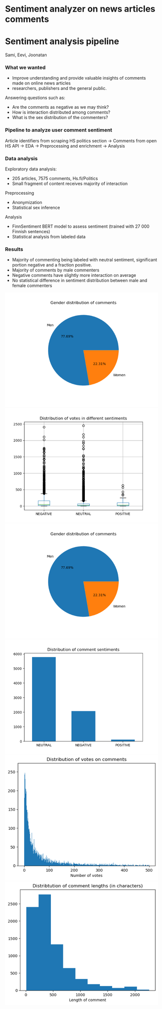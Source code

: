 # Sentiment analyzer on news articles comments
# Sentiment analysis pipeline

Sami, Eevi, Joonatan

### What we wanted
- Improve understanding and provide valuable insights of comments made on online news articles
- researchers, publishers and the general public.

Answering questions such as:
- Are the comments as negative as we may think?
- How is interaction distributed among comments?
- What is the sex distribution of the commenters?

### Pipeline to analyze user comment sentiment

Article identifiers from scraping HS politics section -> Comments from open HS API -> EDA -> Preprocessing and enrichment -> Analysis

### Data analysis

Exploratory data analysis:
- 205 articles, 7575 comments, Hs.fi/Politics
- Small fragment of content receives majority of interaction

Preprocessing
- Anonymization
- Statistical sex inference

Analysis
- FinnSentiment BERT model to assess sentiment (trained with 27 000 Finnish sentences)
- Statistical analysis from labeled data

### Results

-	Majority of commenting being labeled with neutral sentiment, significant portion negative and a fraction positive.
-	Majority of comments by male commenters
-	Negative comments have slightly more interaction on average
-	No statistical difference in sentiment distribution between male and female commenters

![Distribution of female and male commenters](/images/piechart.png "Distribution of female and male commenters") ![Distribution of vote in different sentiment categories](/images/boxplot.png "Distribution of vote in different sentiment categories")
![A pie chart on the distribution on female and male commenters](/images/piechart.png "Distribution on female and male commenters")
![A bar chart on the distribution of sentiments.](/images/sentiment_distribution.png "Distribution on sentiments")
![Distribution of votes on comments](/images/distributionOfVotesOnComments.png "Distribution of votes on comments")
![Distribution of comment lengths](/images/distributionOfCommentLengths.png "Distribution of comment lengths")
